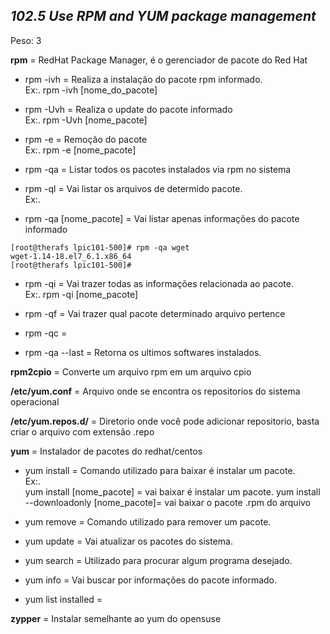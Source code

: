 ## ***102.5 Use RPM and YUM package management***
Peso:  3

**rpm**  = RedHat Package Manager, é o gerenciador de pacote do Red Hat

* rpm -ivh = Realiza a instalação do pacote rpm informado. \
Ex:. rpm -ivh [nome_do_pacote]

* rpm -Uvh = Realiza o update do pacote informado \
Ex:. rpm -Uvh [nome_pacote]

* rpm -e = Remoção do pacote \
Ex:. rpm -e [nome_pacote]

* rpm -qa = Listar todos os pacotes instalados via rpm no sistema 

* rpm -ql = Vai listar os arquivos de determido pacote.\
Ex:. 

* rpm -qa [nome_pacote] = Vai listar apenas informações do pacote informado 

```
[root@therafs lpic101-500]# rpm -qa wget
wget-1.14-18.el7_6.1.x86_64
[root@therafs lpic101-500]#
```

* rpm -qi = Vai trazer todas as informações relacionada ao pacote.\
 Ex:. rpm -qi [nome_pacote]

* rpm -qf = Vai trazer qual pacote determinado arquivo pertence 

* rpm -qc =

* rpm -qa --last = Retorna os ultimos softwares instalados. 

**rpm2cpio** = Converte um arquivo rpm em um arquivo cpio
 
**/etc/yum.conf** = Arquivo onde se encontra os repositorios do sistema operacional

**/etc/yum.repos.d/** = Diretorio onde você pode adicionar repositorio, basta criar o arquivo com extensão .repo

**yum** = Instalador de pacotes do redhat/centos 

* yum install = Comando utilizado para baixar é instalar um pacote. \
Ex:. \
yum install [nome_pacote] =  vai baixar é instalar um pacote. 
yum install --downloadonly [nome_pacote]=  vai baixar o pacote .rpm do arquivo

* yum remove = Comando utilizado para remover um pacote. 

* yum update = Vai atualizar os pacotes do sistema. 

* yum search = Utilizado para procurar algum programa desejado. 

* yum info = Vai buscar por informações do pacote informado. 

* yum list installed =

**zypper** = Instalar semelhante ao yum do opensuse